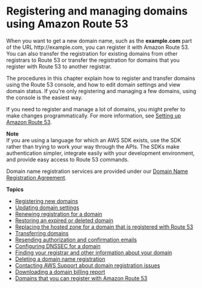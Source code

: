 # Registering and managing domains using Amazon Route 53<a name="registrar"></a>

When you want to get a new domain name, such as the **example\.com** part of the URL http://example\.com, you can register it with Amazon Route 53\. You can also transfer the registration for existing domains from other registrars to Route 53 or transfer the registration for domains that you register with Route 53 to another registrar\. 

The procedures in this chapter explain how to register and transfer domains using the Route 53 console, and how to edit domain settings and view domain status\. If you're only registering and managing a few domains, using the console is the easiest way\. 

If you need to register and manage a lot of domains, you might prefer to make changes programmatically\. For more information, see [Setting up Amazon Route 53](setting-up-route-53.md)\. 

**Note**  
If you are using a language for which an AWS SDK exists, use the SDK rather than trying to work your way through the APIs\. The SDKs make authentication simpler, integrate easily with your development environment, and provide easy access to Route 53 commands\. 

Domain name registration services are provided under our [Domain Name Registration Agreement](https://aws.amazon.com/route53/domain-registration-agreement/)\.

**Topics**
+ [Registering new domains](domain-register-update.md)
+ [Updating domain settings](domain-update-settings.md)
+ [Renewing registration for a domain](domain-renew.md)
+ [Restoring an expired or deleted domain](domain-restore-expired.md)
+ [Replacing the hosted zone for a domain that is registered with Route 53](domain-replace-hosted-zone.md)
+ [Transferring domains](domain-transfer.md)
+ [Resending authorization and confirmation emails](domain-click-email-link.md)
+ [Configuring DNSSEC for a domain](domain-configure-dnssec.md)
+ [Finding your registrar and other information about your domain](find-your-registrar.md)
+ [Deleting a domain name registration](domain-delete.md)
+ [Contacting AWS Support about domain registration issues](domain-contact-support.md)
+ [Downloading a domain billing report](domain-billing-report.md)
+ [Domains that you can register with Amazon Route 53](registrar-tld-list.md)
